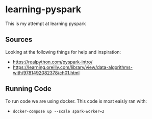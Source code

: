 # learning-pyspark
This is my attempt at learning pyspark

## Sources

Looking at the following things for help and inspiration:

* https://realpython.com/pyspark-intro/
* https://learning.oreilly.com/library/view/data-algorithms-with/9781492082378/ch01.html


## Running Code

To run code we are using docker. This code is most eaisly ran with:

* `docker-compose up --scale spark-worker=2`
